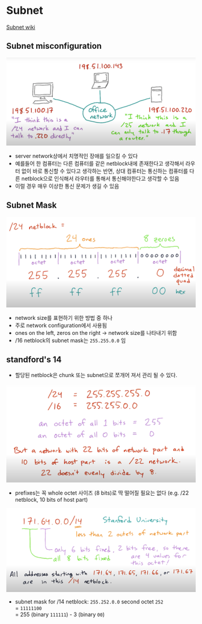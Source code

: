 # Subnet

[Subnet wiki](https://ko.wikipedia.org/wiki/%EB%B6%80%EB%B6%84%EB%A7%9D)

## Subnet misconfiguration

![subnet misconfiguration](../images/subnet_misconfiguration.png)

- server network상에서 치명적인 장애를 일으킬 수 있다
- 예를들어 한 컴퓨터는 다른 컴퓨터를 같은 netblock내에 존재한다고 생각해서 라우터 없이 바로 통신할 수 있다고 생각하는 반면, 상대 컴퓨터는 통신하는 컴퓨터를 다른 netblock으로 인식해서 라우터를 통해서 통신해야한다고 생각할 수 있음
- 이럴 경우 매우 이상한 통신 문제가 생길 수 있음

## Subnet Mask

![subnet mask](../images/subnet_mask.png)

- network size를 표현하기 위한 방법 중 하나
- 주로 network configuration에서 사용됨
- ones on the left, zeros on the right -> network size를 나타내기 위함
- /16 netblock의 subnet mask는 `255.255.0.0` 임

## standford's 14

- 할당된 netblock은 chunk 또는 subnet으로 쪼개어 져서 관리 될 수 있다.

![subnet mask not whole octet](../images/subnetmask_notwholeoctet.png)  

- prefixes는 꼭 whole octet 사이즈 (8 bits)로 딱 떨어질 필요는 없다 (e.g. /22 netblock, 10 bits of host part)

![stanford 14 netblock](../images/stanford_14_netblock.png)
 
- subnet mask for /14 netblock: `255.252.0.0`
second octet `252` <br>
= `11111100` <br>
= 255 (binary `111111`) - 3 (binary `00`) <br>
  